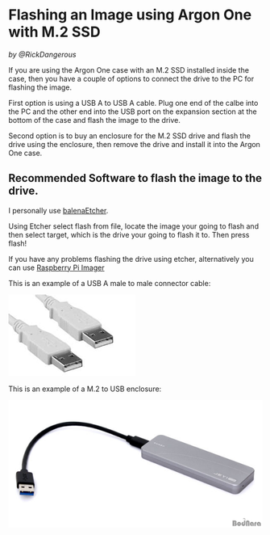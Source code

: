 # Flashing an Image using Argon One with M.2 SSD
_by @RickDangerous_

If you are using the Argon One case with an M.2 SSD installed inside the case, then you
have a couple of options to connect the drive to the PC for flashing the image.

First option is using a USB A to USB A cable.
Plug one end of the calbe into the PC and the other end into the USB port on the expansion section
at the bottom of the case and flash the image to the drive.

Second option is to buy an enclosure for the M.2 SSD drive and flash the drive using the
enclosure, then remove the drive and install it into the Argon One case.

## Recommended Software to flash the image to the drive.

I personally use [balenaEtcher](https://www.balena.io/etcher/).

Using Etcher select flash from file, locate the image your going to flash and
then select target, which is the drive your going to flash it to. Then press flash!

If you have any problems flashing the drive using etcher, alternatively you can use
[Raspberry Pi Imager](https://www.raspberrypi.com/software/)

This is an example of a USB A male to male connector cable:

![usb_male.jpeg](/assets/guides/usb_male.jpg "USB Type A Male to Male Connector")

This is an example of a M.2 to USB enclosure:

![m2_enclosure.jpeg](/assets/guides/m2_enclosure.jpeg "M.2 SSD USB Enclosure")
